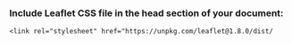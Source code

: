 ### Include Leaflet CSS file in the head section of your document:

    <link rel="stylesheet" href="https://unpkg.com/leaflet@1.8.0/dist/